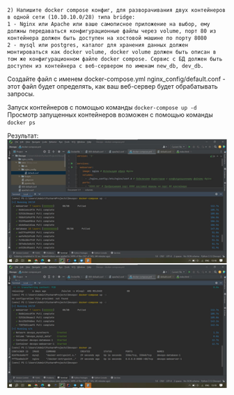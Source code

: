 ```
2) Напишите docker compose конфиг, для разворачивания двух контейнеров в одной сети (10.10.10.0/28) типа bridge: 
1 - Nginx или Apache или ваше самописное приложение на выбор, ему должны передаваться конфигурационные файлы через volume, порт 80 из контейнера должен быть доступен на хостовой машине по порту 8080
2 - mysql или postgres, каталог для хранения данных должен монтироваться как docker volume, docker volume должен быть описан в том же конфигурационном файле docker compose. Сервис с БД должен быть доступен из контейнера с веб-сервером по именам new_db, dev_db.
```

Создайте файл с именем docker-compose.yml 
nginx_config/default.conf - этот файл будет определять, как ваш веб-сервер будет обрабатывать запросы.

Запуск контейнеров с помощью команды ```docker-compose up -d```
Просмотр запущенных контейнеров возможен с помощью команды ```docker ps```

Результат: 
![img.png](img.png)
![img_1.png](img_1.png)
